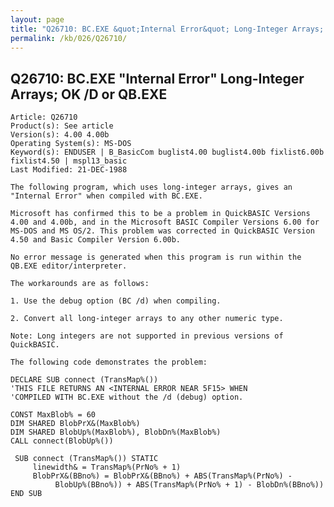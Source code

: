 ```yaml
---
layout: page
title: "Q26710: BC.EXE &quot;Internal Error&quot; Long-Integer Arrays; OK /D or QB.EXE"
permalink: /kb/026/Q26710/
---
```


## Q26710: BC.EXE &quot;Internal Error&quot; Long-Integer Arrays; OK /D or QB.EXE

	Article: Q26710
	Product(s): See article
	Version(s): 4.00 4.00b
	Operating System(s): MS-DOS
	Keyword(s): ENDUSER | B_BasicCom buglist4.00 buglist4.00b fixlist6.00b fixlist4.50 | mspl13_basic
	Last Modified: 21-DEC-1988
	
	The following program, which uses long-integer arrays, gives an
	"Internal Error" when compiled with BC.EXE.
	
	Microsoft has confirmed this to be a problem in QuickBASIC Versions
	4.00 and 4.00b, and in the Microsoft BASIC Compiler Versions 6.00 for
	MS-DOS and MS OS/2. This problem was corrected in QuickBASIC Version
	4.50 and Basic Compiler Version 6.00b.
	
	No error message is generated when this program is run within the
	QB.EXE editor/interpreter.
	
	The workarounds are as follows:
	
	1. Use the debug option (BC /d) when compiling.
	
	2. Convert all long-integer arrays to any other numeric type.
	
	Note: Long integers are not supported in previous versions of
	QuickBASIC.
	
	The following code demonstrates the problem:
	
	DECLARE SUB connect (TransMap%())
	'THIS FILE RETURNS AN <INTERNAL ERROR NEAR 5F15> WHEN
	'COMPILED WITH BC.EXE without the /d (debug) option.
	
	CONST MaxBlob% = 60
	DIM SHARED BlobPrX&(MaxBlob%)
	DIM SHARED BlobUp%(MaxBlob%), BlobDn%(MaxBlob%)
	CALL connect(BlobUp%())
	
	 SUB connect (TransMap%()) STATIC
	     linewidth& = TransMap%(PrNo% + 1)
	     BlobPrX&(BBno%) = BlobPrX&(BBno%) + ABS(TransMap%(PrNo%) -
	          BlobUp%(BBno%)) + ABS(TransMap%(PrNo% + 1) - BlobDn%(BBno%))
	END SUB
